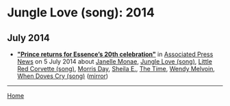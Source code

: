 # Jungle Love (song): 2014

## July 2014

 - [**"Prince returns for Essence’s 20th celebration"**](https://apnews.com/2816a54a81a54d278d43121785573047) in [Associated Press News](https://apnews.com/) on 5 July 2014 about [Janelle Monae](../../../topics/janelle-monae/index.md), [Jungle Love (song)](../../../topics/song/jungle-love/index.md), [Little Red Corvette (song)](../../../topics/song/little-red-corvette/index.md), [Morris Day](../../../topics/morris-day/index.md), [Sheila E.](../../../topics/sheila-e/index.md), [The Time](../../../topics/the-time/index.md), [Wendy Melvoin](../../../topics/wendy-melvoin/index.md), [When Doves Cry (song)](../../../topics/song/when-doves-cry/index.md) ([mirror](https://web.archive.org/web/*/https://apnews.com/2816a54a81a54d278d43121785573047))

----

[Home](../)

